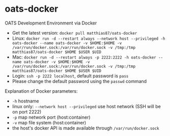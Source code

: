 # oats-docker
OATS Development Environment via Docker

* Get the latest version: `docker pull matthias87/oats-docker`
* Linux: `docker run -d --restart always --network host --privileged -h oats-docker --name oats-docker -v $HOME:$HOME -v /var/run/docker.sock:/var/run/docker.sock -v /tmp:/tmp matthias87/oats-docker $HOME $USER $UID`
* Mac: `docker run -d --restart always -p 2222:2222 -h oats-docker --name oats-docker -v $HOME:$HOME -v /var/run/docker.sock:/var/run/docker.sock -v /tmp:/tmp matthias87/oats-docker $HOME $USER $UID`
* Login: `ssh -p 2222 localhost`, default password is `pass`
* Please change the default password using the `passwd` command

Explanation of Docker parameters:
 * `-h` hostname
 * linux only: `--network host --privileged` use host network (SSH will be on port 2222)
 * `-p` map network port (host:container)
 * `-v` map file system (host:container)
 * the host's docker API is made available through `/var/run/docker.sock`
